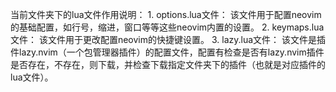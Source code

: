 当前文件夹下的lua文件作用说明：
    1. options.lua文件：
        该文件用于配置neovim的基础配置，如行号，缩进，窗口等等这些neovim内置的设置。
    2. keymaps.lua文件：
        该文件用于更改配置neovim的快捷键设置。
    3. lazy.lua文件：
        该文件是插件lazy.nvim（一个包管理器插件）的配置文件，配置有检查是否有lazy.nvim插件是否存在，不存在，则下载，并检查下载指定文件夹下的插件（也就是对应插件的lua文件）。
